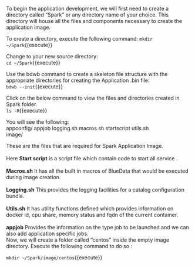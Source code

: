 To begin the application development, we will first need to create a directory called “Spark” or any directory name of your choice. This directory will house all the files and components necessary to create the application image. 

To create a directory, execute the following command:
`mkdir ~/Spark`{{execute}}<br>

Change to your new source directory:<br>
`cd ~/Spark`{{execute}}<br>

Use the bdwb command to create a skeleton file structure with the appropriate directories for creating the Application .bin file:<br>
`bdwb --init`{{execute}}

Click on the below command to view the files and directories created in Spark folder.<br>
`ls -R`{{execute}}

You will see the following:
<br>appconfig/
appjob  logging.sh  macros.sh  startscript  utils.sh
<br>image/


These are the files that are required for Spark Application Image.<br>
<br>
Here <b>Start script</b> is a script file which contain code to start all service .
<br>
<br><b>Macros.sh</b> It has all the built in macros of BlueData that would be executed during image creation.
<br>
<br><b>Logging.sh</b> This provides the logging facilities for a catalog configuration bundle. 
<br>
<br><b>Utils.sh</b> It has utility functions defined which provides information on docker id, cpu share, memory status and fqdn of the current container.
<br>
<br><b>appjob</b> Provides the information on the type job to be launched and we can also add application specific jobs.
<br>
Now, we will create a folder called “centos” inside the empty image directory. Execute the following command to do so :

`mkdir ~/Spark/image/centos`{{execute}}
